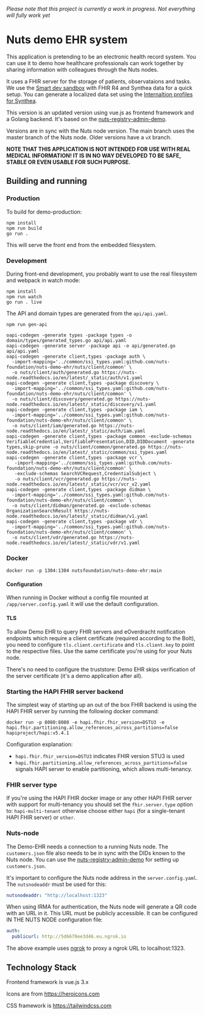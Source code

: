 _Please note that this project is currently a work in progress. Not everything
will fully work yet_

# Nuts demo EHR system

This application is pretending to be an electronic health record system. You can
use it to demo how healthcare professionals can work together by sharing
information with colleagues through the Nuts nodes.

It uses a FHIR server for the storage of patients, observataions and tasks.
We use the [Smart dev sandbox](https://github.com/smart-on-fhir/smart-dev-sandbox) with FHIR R4 and Synthea data
for a quick setup. You can generate a localized data set using the [Internaltion profiles for Synthea](https://github.com/synthetichealth/synthea-international).

This version is an updated version using vue.js as frontend framework and a Golang backend. It's based on the [nuts-registry-admin-demo](https://github.com/nuts-foundation/nuts-registry-admin-demo).

Versions are in sync with the Nuts node version. The main branch uses the master branch of the Nuts node.
Older versions have a `vX` branch.

**NOTE THAT THIS APPLICATION IS NOT INTENDED FOR USE WITH REAL MEDICAL
INFORMATION! IT IS IN NO WAY DEVELOPED TO BE SAFE, STABLE OR EVEN USABLE FOR
SUCH PURPOSE.**

## Building and running
### Production
To build for demo-production:

```shell
npm install
npm run build
go run .
```

This will serve the front end from the embedded filesystem.
### Development

During front-end development, you probably want to use the real filesystem and webpack in watch mode:

```shell
npm install
npm run watch
go run . live
```

The API and domain types are generated from the `api/api.yaml`.
```shell
npm run gen-api

oapi-codegen -generate types -package types -o domain/types/generated_types.go api/api.yaml
oapi-codegen -generate server -package api -o api/generated.go api/api.yaml
oapi-codegen -generate client,types -package auth \
  -import-mapping='../common/ssi_types.yaml:github.com/nuts-foundation/nuts-demo-ehr/nuts/client/common' \
  -o nuts/client/auth/generated.go https://nuts-node.readthedocs.io/en/latest/_static/auth/v1.yaml
oapi-codegen -generate client,types -package discovery \
  -import-mapping='../common/ssi_types.yaml:github.com/nuts-foundation/nuts-demo-ehr/nuts/client/common' \
  -o nuts/client/discovery/generated.go https://nuts-node.readthedocs.io/en/latest/_static/discovery/v1.yaml  
oapi-codegen -generate client,types -package iam \
  -import-mapping='../common/ssi_types.yaml:github.com/nuts-foundation/nuts-demo-ehr/nuts/client/common' \
  -o nuts/client/iam/generated.go https://nuts-node.readthedocs.io/en/latest/_static/auth/iam.yaml  
oapi-codegen -generate client,types -package common -exclude-schemas VerifiableCredential,VerifiablePresentation,DID,DIDDocument -generate types,skip-prune -o nuts/client/common/generated.go https://nuts-node.readthedocs.io/en/latest/_static/common/ssi_types.yaml
oapi-codegen -generate client,types -package vcr \
   -import-mapping='../common/ssi_types.yaml:github.com/nuts-foundation/nuts-demo-ehr/nuts/client/common' \
   -exclude-schemas SearchVCRequest,CredentialSubject \
   -o nuts/client/vcr/generated.go https://nuts-node.readthedocs.io/en/latest/_static/vcr/vcr_v2.yaml
oapi-codegen -generate client,types -package didman \
  -import-mapping='../common/ssi_types.yaml:github.com/nuts-foundation/nuts-demo-ehr/nuts/client/common' \
  -o nuts/client/didman/generated.go -exclude-schemas OrganizationSearchResult https://nuts-node.readthedocs.io/en/latest/_static/didman/v1.yaml
oapi-codegen -generate client,types -package vdr \
  -import-mapping='../common/ssi_types.yaml:github.com/nuts-foundation/nuts-demo-ehr/nuts/client/common' \
  -o nuts/client/vdr/generated.go https://nuts-node.readthedocs.io/en/latest/_static/vdr/v1.yaml
```

### Docker
```shell
docker run -p 1304:1304 nutsfoundation/nuts-demo-ehr:main
```

#### Configuration
When running in Docker without a config file mounted at `/app/server.config.yaml` it will use the default configuration.

#### TLS

To allow Demo EHR to query FHIR servers and eOverdracht notification endpoints which require a client certificate (required according to the Bolt),
you need to configure `tls.client.certificate` and `tls.client.key` to point to the respective files.
Use the same certificate you're using for your Nuts node.

There's no need to configure the truststore: Demo EHR skips verification of the server certificate (it's a demo application after all).

### Starting the HAPI FHIR server backend

The simplest way of starting up an out of the box FHIR backend is using the HAPI FHIR server by running the following docker command:

```shell
docker run -p 8080:8080 -e hapi.fhir.fhir_version=DSTU3 -e hapi.fhir.partitioning.allow_references_across_partitions=false hapiproject/hapi:v5.4.1
```

Configuration explanation:
- `hapi.fhir.fhir_version=DSTU3` indicates FHIR version STU3 is used
- `hapi.fhir.partitioning.allow_references_across_partitions=false` signals HAPI server to enable partitioning, which allows multi-tenancy.

### FHIR server type

If you're using the HAPI FHIR docker image or any other HAPI FHIR server with support for multi-tenancy you should set the `fhir.server.type` option to: `hapi-multi-tenant` otherwise choose either `hapi` (for a single-tenant HAPI FHIR server) or `other`.

### Nuts-node

The Demo-EHR needs a connection to a running Nuts node. The `customers.json` file also needs to be in sync with the DIDs known to the Nuts node.
You can use the [nuts-registry-admin-demo](https://github.com/nuts-foundation/nuts-registry-admin-demo) for setting up `customers.json`.

It's important to configure the Nuts node address in the `server.config.yaml`. The `nutsnodeaddr` must be used for this:

```yaml
nutsnodeaddr: "http://localhost:1323"
```

When using IRMA for authentication, the Nuts node will generate a QR code with an URL in it. This URL must be publicly accessible.
It can be configured IN THE NUTS NODE configuration file:

```yaml
auth:
  publicurl: http://5d6670ee3d46.eu.ngrok.io
```

The above example uses [ngrok](https://ngrok.io) to proxy a ngrok URL to localhost:1323.

## Technology Stack

Frontend framework is vue.js 3.x

Icons are from https://heroicons.com

CSS framework is https://tailwindcss.com
